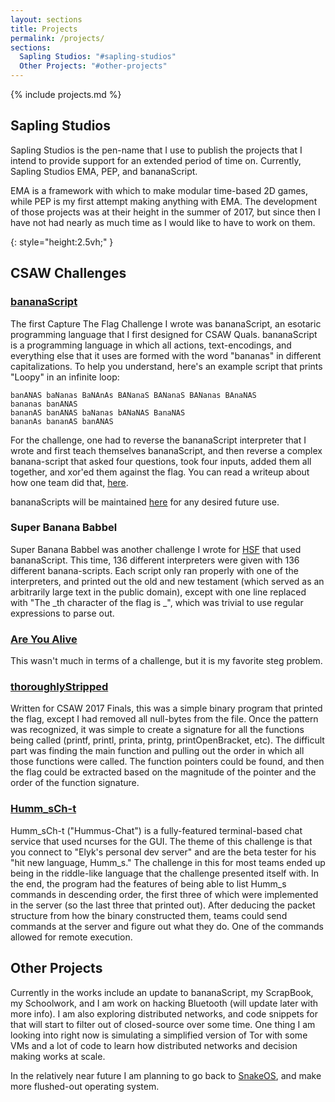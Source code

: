 ```yaml
---
layout: sections
title: Projects
permalink: /projects/
sections:
  Sapling Studios: "#sapling-studios"
  Other Projects: "#other-projects"
---
```


{% include projects.md %}

## Sapling Studios
Sapling Studios is the pen-name that I use to publish the projects that I intend to provide support for an extended period of time on.  Currently, Sapling Studios EMA, PEP, and bananaScript.

EMA is a framework with which to make modular time-based 2D games, while PEP is my first attempt making anything with EMA.  The development of those projects was at their height in the summer of 2017, but since then I have not had nearly as much time as I would like to have to work on them.

[]()
{: style="height:2.5vh;" }

## CSAW Challenges
### [bananaScript](https://github.com/isislab/CSAW-CTF-2017-Quals/tree/master/rev/bananascript)
The first Capture The Flag Challenge I wrote was bananaScript, an esotaric programming language that I first designed for CSAW Quals.  bananaScript is a programming language in which all actions, text-encodings, and everything else that it uses are formed with the word "bananas" in different capitalizations.  To help you understand, here's an example script that prints "Loopy" in an infinite loop:

~~~
banANAS baNanas BaNAnAs BANanaS BANanaS BANanas BAnaNAS
bananas banANAS
bananAS banANAS baNanas bANaNAS BanaNAS
bananAs bananAS banANAS
~~~

For the challenge, one had to reverse the bananaScript interpreter that I wrote and first teach themselves bananaScript, and then reverse a complex banana-script that asked four questions, took four inputs, added them all together, and xor'ed them against the flag.  You can read a writeup about how one team did that, [here](https://github.com/ShellCollectingClub/csaw2017/tree/master/bananascript).

bananaScripts will be maintained [here](https://github.com/SaplingStudios/bananaScript) for any desired future use.

### Super Banana Babbel
Super Banana Babbel was another challenge I wrote for [HSF](https://csaw.engineering.nyu.edu/hsf) that used bananaScript.  This time, 136 different interpreters were given with 136 different banana-scripts.  Each script only ran properly with one of the interpreters, and printed out the old and new testament (which served as an arbitrarily large text in the public domain), except with one line replaced with "The \_th character of the flag is \_", which was trivial to use regular expressions to parse out.

### [Are You Alive](https://github.com/isislab/CSAW-CTF-2017-Finals/blob/master/Misc/areYouAlive.txt)
This wasn't much in terms of a challenge, but it is my favorite steg problem.

### [thoroughlyStripped](https://github.com/isislab/CSAW-CTF-2017-Finals/tree/master/Forensics/thoroughlyStripped)
Written for CSAW 2017 Finals, this was a simple binary program that printed the flag, except I had removed all null-bytes from the file.  Once the pattern was recognized, it was simple to create a signature for all the functions being called (printf, printl, printa, printg, printOpenBracket, etc).  The difficult part was finding the main function and pulling out the order in which all those functions were called.  The function pointers could be found, and then the flag could be extracted based on the magnitude of the pointer and the order of the function signature.

### [Humm_sCh-t](https://github.com/isislab/CSAW-CTF-2017-Finals/tree/master/Pwn/Humm_sCh-t)
Humm_sCh-t ("Hummus-Chat") is a fully-featured terminal-based chat service that used ncurses for the GUI. The theme of this challenge is that you connect to "Elyk's personal dev server" and are the beta tester for his "hit new language, Humm_s." The challenge in this for most teams ended up being in the riddle-like language that the challenge presented itself with.  In the end, the program had the features of being able to list Humm_s commands in descending order, the first three of which were implemented in the server (so the last three that printed out).  After deducing the packet structure from how the binary constructed them, teams could send commands at the server and figure out what they do.  One of the commands allowed for remote execution.

## Other Projects
Currently in the works include an update to bananaScript, my ScrapBook, my Schoolwork, and I am work on hacking Bluetooth (will update later with more info). I am also exploring distributed networks, and code snippets for that will start to filter out of closed-source over some time. One thing I am looking into right now is simulating a simplified version of Tor with some VMs and a lot of code to learn how distributed networks and decision making works at scale.

In the relatively near future I am planning to go back to [SnakeOS](https://github.com/KyleMiles/SnakeOS), and make more flushed-out operating system.
